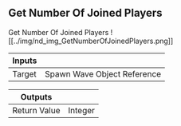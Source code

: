 ## Get Number Of Joined Players
Get Number Of Joined Players
![[../img/nd_img_GetNumberOfJoinedPlayers.png]]

|Inputs||
|--|--|
| Target | Spawn Wave Object Reference |

|Outputs||
|--|--|
| Return Value | Integer |
